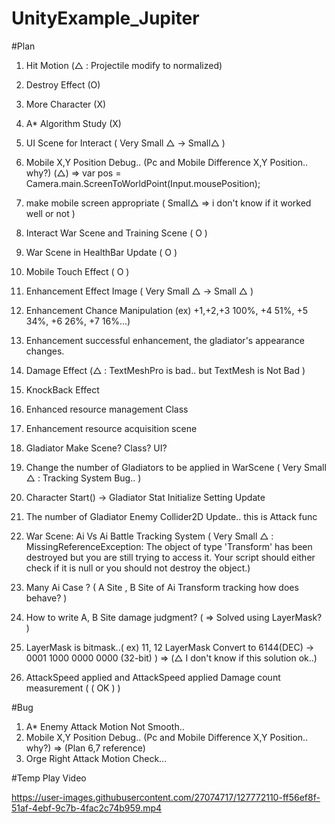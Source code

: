 # UnityExample_Jupiter

#Plan
1. Hit Motion (△ : Projectile modify to normalized)
2. Destroy Effect (O)
3. More Character (X)
4. A* Algorithm Study (X)
5. UI Scene for Interact ( Very Small △ -> Small△ )
6. Mobile X,Y Position Debug.. (Pc and Mobile Difference X,Y Position.. why?) (△) 
   => var pos = Camera.main.ScreenToWorldPoint(Input.mousePosition);
7. make mobile screen appropriate ( Small△ => i don't know if it worked well or not )
8. Interact War Scene and Training Scene ( O )
9. War Scene in HealthBar Update ( O )
10. Mobile Touch Effect ( O )
11. Enhancement Effect Image ( Very Small △ -> Small △ )
12. Enhancement Chance Manipulation (ex) +1,+2,+3 100%, +4 51%, +5 34%, +6 26%, +7 16%...)
13. Enhancement successful enhancement, the gladiator's appearance changes.
14. Damage Effect (△ : TextMeshPro is bad.. but TextMesh is Not Bad )
15. KnockBack Effect
16. Enhanced resource management Class
17. Enhancement resource acquisition scene
18. Gladiator Make Scene? Class? UI?
19. Change the number of Gladiators to be applied in WarScene ( Very Small △ : Tracking System Bug.. )
20. Character Start() -> Gladiator Stat Initialize Setting Update
21. The number of Gladiator Enemy Collider2D Update.. this is Attack func
22. War Scene: Ai Vs Ai Battle Tracking System ( Very Small △ : MissingReferenceException: The object of type 'Transform' has been destroyed but you are still trying to access it.
Your script should either check if it is null or you should not destroy the object.)
23. Many Ai Case ? ( A Site , B Site of Ai Transform tracking how does behave? )
24. How to write A, B Site damage judgment? ( => Solved using LayerMask? )
   
25. LayerMask is bitmask..( ex) 11, 12 LayerMask Convert to 6144(DEC) -> 0001 1000 0000 0000 (32-bit) ) => (△ I don't know if this solution ok..)
26. AttackSpeed applied and AttackSpeed applied Damage count measurement  ( ( OK ) )

#Bug
1. A* Enemy Attack Motion Not Smooth..
2. Mobile X,Y Position Debug.. (Pc and Mobile Difference X,Y Position.. why?) => (Plan 6,7 reference)
3. Orge Right Attack Motion Check...

#Temp Play Video


https://user-images.githubusercontent.com/27074717/127772110-ff56ef8f-51af-4ebf-9c7b-4fac2c74b959.mp4




